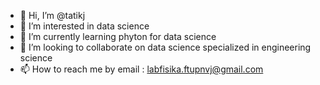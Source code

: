 - 👋 Hi, I’m @tatikj
- 👀 I’m interested in data science
- 🌱 I’m currently learning phyton for data science
- 💞️ I’m looking to collaborate on data science specialized in engineering science
- 📫 How to reach me by email : labfisika.ftupnvj@gmail.com

<!---
tatikj/tatikj is a ✨ special ✨ repository because its `README.md` (this file) appears on your GitHub profile.
You can click the Preview link to take a look at your changes.
--->
